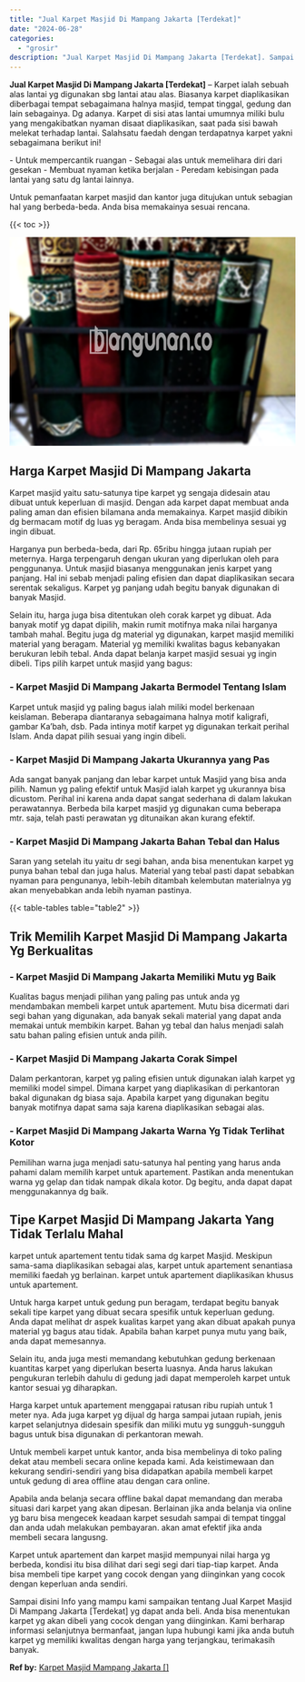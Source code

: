 ```yaml
---
title: "Jual Karpet Masjid Di Mampang Jakarta [Terdekat]"
date: "2024-06-28"
categories: 
  - "grosir"
description: "Jual Karpet Masjid Di Mampang Jakarta [Terdekat]. Sampai disini Info yang mampu kami sampaikan tentang Jual Karpet Masjid Di Mampang Jakarta [Terdekat] yg..."
---
```


**Jual Karpet Masjid Di Mampang Jakarta \[Terdekat\]** – Karpet ialah sebuah alas lantai yg digunakan sbg lantai atau alas. Biasanya karpet diaplikasikan diberbagai tempat sebagaimana halnya masjid, tempat tinggal, gedung dan lain sebagainya. Dg adanya. Karpet di sisi atas lantai umumnya miliki bulu yang mengakibatkan nyaman disaat diaplikasikan, saat pada sisi bawah melekat terhadap lantai. Salahsatu faedah dengan terdapatnya karpet yakni sebagaimana berikut ini!

\- Untuk mempercantik ruangan - Sebagai alas untuk memelihara diri dari gesekan - Membuat nyaman ketika berjalan - Peredam kebisingan pada lantai yang satu dg lantai lainnya.

Untuk pemanfaatan karpet masjid dan kantor juga ditujukan untuk sebagian hal yang berbeda-beda. Anda bisa memakainya sesuai rencana.

{{< toc >}}

![Jual Karpet Masjid Di Mampang Jakarta [Terdekat]](/images/grosir-karpet-murah-38.png)

## Harga Karpet Masjid Di Mampang Jakarta

Karpet masjid yaitu satu-satunya tipe karpet yg sengaja didesain atau dibuat untuk keperluan di masjid. Dengan ada karpet dapat membuat anda paling aman dan efisien bilamana anda memakainya. Karpet masjid dibikin dg bermacam motif dg luas yg beragam. Anda bisa membelinya sesuai yg ingin dibuat.

Harganya pun berbeda-beda, dari Rp. 65ribu hingga jutaan rupiah per meternya. Harga terpengaruh dengan ukuran yang diperlukan oleh para penggunanya. Untuk masjid biasanya menggunakan jenis karpet yang panjang. Hal ini sebab menjadi paling efisien dan dapat diaplikasikan secara serentak sekaligus. Karpet yg panjang udah begitu banyak digunakan di banyak Masjid.

Selain itu, harga juga bisa ditentukan oleh corak karpet yg dibuat. Ada banyak motif yg dapat dipilih, makin rumit motifnya maka nilai harganya tambah mahal. Begitu juga dg material yg digunakan, karpet masjid memiliki material yang beragam. Material yg memiliki kwalitas bagus kebanyakan berukuran lebih tebal. Anda dapat belanja karpet masjid sesuai yg ingin dibeli. Tips pilih karpet untuk masjid yang bagus:

### \- Karpet Masjid Di Mampang Jakarta Bermodel Tentang Islam

Karpet untuk masjid yg paling bagus ialah miliki model berkenaan keislaman. Beberapa diantaranya sebagaimana halnya motif kaligrafi, gambar Ka’bah, dsb. Pada intinya motif karpet yg digunakan terkait perihal Islam. Anda dapat pilih sesuai yang ingin dibeli.

### \- Karpet Masjid Di Mampang Jakarta Ukurannya yang Pas

Ada sangat banyak panjang dan lebar karpet untuk Masjid yang bisa anda pilih. Namun yg paling efektif untuk Masjid ialah karpet yg ukurannya bisa dicustom. Perihal ini karena anda dapat sangat sederhana di dalam lakukan perawatannya. Berbeda bila karpet masjid yg digunakan cuma beberapa mtr. saja, telah pasti perawatan yg ditunaikan akan kurang efektif.

### \- Karpet Masjid Di Mampang Jakarta Bahan Tebal dan Halus

Saran yang setelah itu yaitu dr segi bahan, anda bisa menentukan karpet yg punya bahan tebal dan juga halus. Material yang tebal pasti dapat sebabkan nyaman para pengunanya, lebih-lebih ditambah kelembutan materialnya yg akan menyebabkan anda lebih nyaman pastinya.

{{< table-tables table="table2" >}}

## Trik Memilih Karpet Masjid Di Mampang Jakarta Yg Berkualitas

### \- Karpet Masjid Di Mampang Jakarta Memiliki Mutu yg Baik

Kualitas bagus menjadi pilihan yang paling pas untuk anda yg mendambakan membeli karpet untuk apartement. Mutu bisa dicermati dari segi bahan yang digunakan, ada banyak sekali material yang dapat anda memakai untuk membikin karpet. Bahan yg tebal dan halus menjadi salah satu bahan paling efisien untuk anda pilih.

### \- Karpet Masjid Di Mampang Jakarta Corak Simpel

Dalam perkantoran, karpet yg paling efisien untuk digunakan ialah karpet yg memiliki model simpel. Dimana karpet yang diaplikasikan di perkantoran bakal digunakan dg biasa saja. Apabila karpet yang digunakan begitu banyak motifnya dapat sama saja karena diaplikasikan sebagai alas.

### \- Karpet Masjid Di Mampang Jakarta Warna Yg Tidak Terlihat Kotor

Pemilihan warna juga menjadi satu-satunya hal penting yang harus anda pahami dalam memilih karpet untuk apartement. Pastikan anda menentukan warna yg gelap dan tidak nampak dikala kotor. Dg begitu, anda dapat dapat menggunakannya dg baik.

## Tipe Karpet Masjid Di Mampang Jakarta Yang Tidak Terlalu Mahal

karpet untuk apartement tentu tidak sama dg karpet Masjid. Meskipun sama-sama diaplikasikan sebagai alas, karpet untuk apartement senantiasa memiliki faedah yg berlainan. karpet untuk apartement diaplikasikan khusus untuk apartement.

Untuk harga karpet untuk gedung pun beragam, terdapat begitu banyak sekali tipe karpet yang dibuat secara spesifik untuk keperluan gedung. Anda dapat melihat dr aspek kualitas karpet yang akan dibuat apakah punya material yg bagus atau tidak. Apabila bahan karpet punya mutu yang baik, anda dapat memesannya.

Selain itu, anda juga mesti memandang kebutuhkan gedung berkenaan kuantitas karpet yang diperlukan beserta luasnya. Anda harus lakukan pengukuran terlebih dahulu di gedung jadi dapat memperoleh karpet untuk kantor sesuai yg diharapkan.

Harga karpet untuk apartement menggapai ratusan ribu rupiah untuk 1 meter nya. Ada juga karpet yg dijual dg harga sampai jutaan rupiah, jenis karpet selanjutnya didesain spesifik dan miliki mutu yg sungguh-sungguh bagus untuk bisa digunakan di perkantoran mewah.

Untuk membeli karpet untuk kantor, anda bisa membelinya di toko paling dekat atau membeli secara online kepada kami. Ada keistimewaan dan kekurang sendiri-sendiri yang bisa didapatkan apabila membeli karpet untuk gedung di area offline atau dengan cara online.

Apabila anda belanja secara offline bakal dapat memandang dan meraba situasi dari karpet yang akan dipesan. Berlainan jika anda belanja via online yg baru bisa mengecek keadaan karpet sesudah sampai di tempat tinggal dan anda udah melakukan pembayaran. akan amat efektif jika anda membeli secara langusng.

Karpet untuk apartement dan karpet masjid mempunyai nilai harga yg berbeda, kondisi itu bisa dilihat dari segi segi dari tiap-tiap karpet. Anda bisa membeli tipe karpet yang cocok dengan yang diinginkan yang cocok dengan keperluan anda sendiri.

Sampai disini Info yang mampu kami sampaikan tentang Jual Karpet Masjid Di Mampang Jakarta \[Terdekat\] yg dapat anda beli. Anda bisa menentukan karpet yg akan dibeli yang cocok dengan yang diinginkan. Kami berharap informasi selanjutnya bermanfaat, jangan lupa hubungi kami jika anda butuh karpet yg memiliki kwalitas dengan harga yang terjangkau, terimakasih banyak.

**Ref by:**  [Karpet Masjid Mampang Jakarta []](https://id.wikipedia.org/wiki/Karpet)
